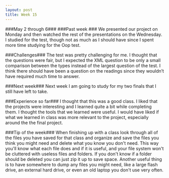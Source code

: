 ```yaml
---
layout: post
title: Week 15
---
```


###May 2 through 6###
###Past week ###
We presented our project on Monday and then watched the rest of the presentations on the Wednesday. I studied for the test, though not as much as I should have since I spent more time studying for the Oop test.

###Challenges###
The test was pretty challenging for me. I thought that the questions were fair, but I expected the XML question to be only a small comparison between the types instead of the largest question of the test. I think there should have been a question on the readings since they wouldn’t have required much time to answer. 

###Next week###
Next week I am going to study for my two finals that I still have left to take.

###Experience so far###
I thought that this was a good class. I liked that the projects were interesting and I learned quite a bit while completing them. I thought the tools that we learned were useful. I would have liked if what we learned in class was more relevant to the project, especially around the the final project.

###Tip of the week###
When finishing up with a class look through all of the files you have saved for that class and organize and save the files you think you might need and delete what you know you don't need. This way you'll know what each file does and if it is useful, and your file system won't be cluttered with useless files and folders. If you don't know if a folder should be deleted you can just zip it up to save space. Another useful thing is to have somewhere to dump any files you might need, like a large flash drive, an external hard drive, or even an old laptop you don't use very often.
